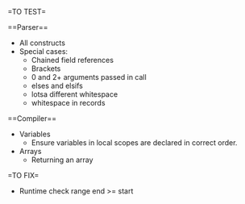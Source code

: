=TO TEST=

==Parser==
 * All constructs
 * Special cases:
 	* Chained field references
 	* Brackets
 	* 0 and 2+ arguments passed in call
 	* elses and elsifs
 	* lotsa different whitespace
 	* whitespace in records

==Compiler==
 * Variables
    * Ensure variables in local scopes are declared in correct order.
 * Arrays
    * Returning an array


=TO FIX=
 * Runtime check range end >= start